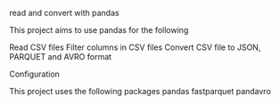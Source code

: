 read and convert with pandas

This project aims to use pandas for the following
 
  Read CSV files
  Filter columns in CSV files
  Convert CSV file to JSON, PARQUET and AVRO format
 
 Configuration
 
 This project uses the following packages
  pandas
  fastparquet
  pandavro
 
